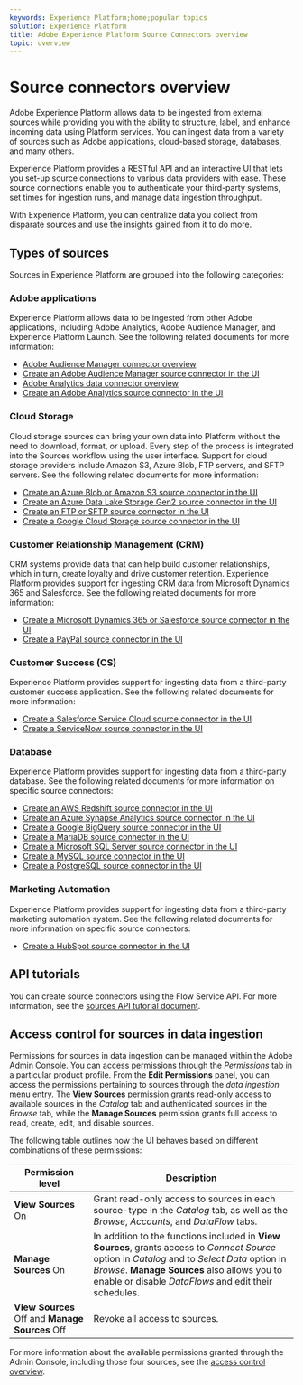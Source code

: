 ```yaml
---
keywords: Experience Platform;home;popular topics
solution: Experience Platform
title: Adobe Experience Platform Source Connectors overview
topic: overview
---
```


# Source connectors overview

Adobe Experience Platform allows data to be ingested from external sources while providing you with the ability to structure, label, and enhance incoming data using Platform services. You can ingest data from a variety of sources such as Adobe applications, cloud-based storage, databases, and many others.

Experience Platform provides a RESTful API and an interactive UI that lets you set-up source connections to various data providers with ease. These source connections enable you to authenticate your third-party systems, set times for ingestion runs, and manage data ingestion throughput.

With Experience Platform, you can centralize data you collect from disparate sources and use the insights gained from it to do more.

## Types of sources

Sources in Experience Platform are grouped into the following categories:

### Adobe applications

Experience Platform allows data to be ingested from other Adobe applications, including Adobe Analytics, Adobe Audience Manager, and Experience Platform Launch. See the following related documents for more information:

- [Adobe Audience Manager connector overview](connectors/adobe-applications/audience-manager.md)
- [Create an Adobe Audience Manager source connector in the UI](https://www.adobe.io/apis/experienceplatform/home/tutorials/sources-ui-tutorials.html#!api-specification/markdown/narrative/tutorials/sources_tutorial/ui/adobe-applications/aam-ui-tutorial.md)
- [Adobe Analytics data connector overview](connectors/adobe-applications/analytics.md)
- [Create an Adobe Analytics source connector in the UI](https://www.adobe.io/apis/experienceplatform/home/tutorials/sources-ui-tutorials.html#!api-specification/markdown/narrative/tutorials/sources_tutorial/ui/adobe-applications/adobe-analytics-ui-tutorial.md)

### Cloud Storage

Cloud storage sources can bring your own data into Platform without the need to download, format, or upload. Every step of the process is integrated into the Sources workflow using the user interface. Support for cloud storage providers include Amazon S3, Azure Blob, FTP servers, and SFTP servers. See the following related documents for more information:

- [Create an Azure Blob or Amazon S3 source connector in the UI](https://www.adobe.io/apis/experienceplatform/home/tutorials/sources-ui-tutorials.html#!api-specification/markdown/narrative/tutorials/sources_tutorial/ui/cloud-storages/amazon-s3-ui-tutorial.md)
- [Create an Azure Data Lake Storage Gen2 source connector in the UI](https://www.adobe.io/apis/experienceplatform/home/tutorials/sources-ui-tutorials.html#!api-specification/markdown/narrative/tutorials/sources_tutorial/ui/cloud-storages/adls-gen2-ui-tutorial.md)
- [Create an FTP or SFTP source connector in the UI](https://www.adobe.io/apis/experienceplatform/home/tutorials/sources-ui-tutorials.html#!api-specification/markdown/narrative/tutorials/sources_tutorial/ui/cloud-storages/ftp-sftp-ui-tutorial.md)
- [Create a Google Cloud Storage source connector in the UI](https://www.adobe.io/apis/experienceplatform/home/tutorials/sources-ui-tutorials.html#!api-specification/markdown/narrative/tutorials/sources_tutorial/ui/cloud-storages/google-cloud-storage-ui-tutorial.md)

### Customer Relationship Management (CRM)

CRM systems provide data that can help build customer relationships, which in turn, create loyalty and drive customer retention. Experience Platform provides support for ingesting CRM data from Microsoft Dynamics 365 and Salesforce. See the following related documents for more information:

- [Create a Microsoft Dynamics 365 or Salesforce source connector in the UI](https://www.adobe.io/apis/experienceplatform/home/tutorials/sources-ui-tutorials.html#!api-specification/markdown/narrative/tutorials/sources_tutorial/ui/crm/dynamics-salesforce-ui-tutorial.md)
- [Create a PayPal source connector in the UI](https://www.adobe.io/apis/experienceplatform/home/tutorials/sources-ui-tutorials.html#!api-specification/markdown/narrative/tutorials/sources_tutorial/ui/crm/paypal-tutorial.md)

### Customer Success (CS)

Experience Platform provides support for ingesting data from a third-party customer success application. See the following related documents for more information:

- [Create a Salesforce Service Cloud source connector in the UI](https://www.adobe.io/apis/experienceplatform/home/tutorials/sources-ui-tutorials.html#!api-specification/markdown/narrative/tutorials/sources_tutorial/ui/customer-success/salesforce-service-cloud-tutorial.md)
- [Create a ServiceNow source connector in the UI](https://www.adobe.io/apis/experienceplatform/home/tutorials/sources-ui-tutorials.html#!api-specification/markdown/narrative/tutorials/sources_tutorial/ui/customer-success/servicenow-ui-tutorial.md)

### Database

Experience Platform provides support for ingesting data from a third-party database. See the following related documents for more information on specific source connectors:

- [Create an AWS Redshift source connector in the UI](https://www.adobe.io/apis/experienceplatform/home/tutorials/sources-ui-tutorials.html#!api-specification/markdown/narrative/tutorials/sources_tutorial/ui/databases/amazon-redshift-ui-tutorial.md)
- [Create an Azure Synapse Analytics source connector in the UI](https://www.adobe.io/apis/experienceplatform/home/tutorials/sources-ui-tutorials.html#!api-specification/markdown/narrative/tutorials/sources_tutorial/ui/databases/azure-synapse-analytics-ui-tutorial.md)
- [Create a Google BigQuery source connector in the UI](https://www.adobe.io/apis/experienceplatform/home/tutorials/sources-ui-tutorials.html#!api-specification/markdown/narrative/tutorials/sources_tutorial/ui/databases/google-big-query-ui-tutorial.md)
- [Create a MariaDB source connector in the UI](https://www.adobe.io/apis/experienceplatform/home/tutorials/sources-api-tutorials.html#!api-specification/markdown/narrative/tutorials/sources_tutorial/api/database-nosql/mariadb-api-tutorial.md)
- [Create a Microsoft SQL Server source connector in the UI](https://www.adobe.io/apis/experienceplatform/home/tutorials/sources-ui-tutorials.html#!api-specification/markdown/narrative/tutorials/sources_tutorial/ui/databases/sql-server-ui-tutorial.md)
- [Create a MySQL source connector in the UI](https://www.adobe.io/apis/experienceplatform/home/tutorials/sources-ui-tutorials.html#!api-specification/markdown/narrative/tutorials/sources_tutorial/ui/databases/mysql-ui-tutorial.md)
- [Create a PostgreSQL source connector in the UI](https://www.adobe.io/apis/experienceplatform/home/tutorials/sources-ui-tutorials.html#!api-specification/markdown/narrative/tutorials/sources_tutorial/ui/databases/postgresql-tutorial.md)

### Marketing Automation

Experience Platform provides support for ingesting data from a third-party marketing automation system. See the following related documents for more information on specific source connectors:

- [Create a HubSpot source connector in the UI](https://www.adobe.io/apis/experienceplatform/home/tutorials/sources-ui-tutorials.html#!api-specification/markdown/narrative/tutorials/sources_tutorial/ui/marketing-automation/hubspot-tutorial.md)

## API tutorials

You can create source connectors using the Flow Service API. For more information, see the [sources API tutorial document](https://www.adobe.io/apis/experienceplatform/home/tutorials/sources-api-tutorials.html#!api-specification/markdown/narrative/tutorials/sources_tutorial/api/sources-api-tutorial.md).

## Access control for sources in data ingestion

Permissions for sources in data ingestion can be managed within the Adobe Admin Console. You can access permissions through the *Permissions* tab in a particular product profile. From the **Edit Permissions** panel, you can access the permissions pertaining to sources through the *data ingestion* menu entry. The **View Sources** permission grants read-only access to available sources in the *Catalog* tab and authenticated sources in the *Browse* tab, while the **Manage Sources** permission grants full access to read, create, edit, and disable sources.

The following table outlines how the UI behaves based on different combinations of these permissions:

| Permission level | Description |
| ---- | ----|
| **View Sources** On | Grant read-only access to sources in each source-type in the *Catalog* tab, as well as the *Browse*, *Accounts*, and *DataFlow* tabs. |
| **Manage Sources** On | In addition to the functions included in **View Sources**, grants access to *Connect Source* option in *Catalog* and to *Select Data* option in *Browse*. **Manage Sources** also allows you to enable or disable *DataFlows* and edit their schedules. |
| **View Sources** Off and **Manage Sources** Off | Revoke all access to sources. |

For more information about the available permissions granted through the Admin Console, including those four sources, see the [access control overview](../access-control/home.md).
